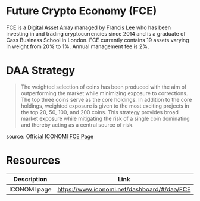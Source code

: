 # Future Crypto Economy (FCE)
FCE is a [Digital Asset Array](../Digital-Asset-Arrays.md) managed by Francis Lee who has been investing in and trading cryptocurrencies since 2014 and is a graduate of Cass Business School in London. FCE currently contains 19 assets varying in weight from 20% to 1%. Annual management fee is 2%.

# DAA Strategy
> The weighted selection of coins has been produced with the aim of outperforming the market while minimizing exposure to corrections. The top three coins serve as the core holdings. In addition to the core holdings, weighted exposure is given to the most exciting projects in the top 20, 50, 100, and 200 coins. This strategy provides broad market exposure while mitigating the risk of a single coin dominating and thereby acting as a central source of risk.

source: [Official ICONOMI FCE Page](https://www.iconomi.net/dashboard/#/daa/FCE)

# Resources
Description | Link 
---|---
ICONOMI page | https://www.iconomi.net/dashboard/#/daa/FCE
